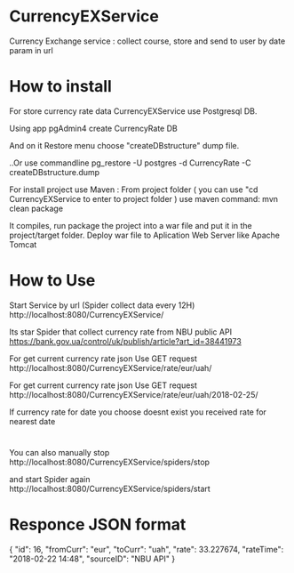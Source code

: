# CurrencyEXService
Currency Exchange service : collect course, store and send to user by date param in url

# How to install

For store currency rate data CurrencyEXService use Postgresql DB.

Using app pgAdmin4 create CurrencyRate DB

And on it Restore menu choose "createDBstructure" dump file.


..Or use commandline 
pg_restore -U postgres -d CurrencyRate -C createDBstructure.dump


For install project use Maven :
From project folder ( you can use "cd CurrencyEXService to enter to project folder ) use maven command:
mvn clean package

It compiles, run package the project into a war file and put it in the project/target folder.
Deploy war file to Aplication Web Server like Apache Tomcat

# How to Use
Start Service by url (Spider collect data every 12H)
http://localhost:8080/CurrencyEXService/

Its star Spider that collect currency rate from NBU public API
https://bank.gov.ua/control/uk/publish/article?art_id=38441973


For get current currency rate json Use GET request
http://localhost:8080/CurrencyEXService/rate/eur/uah/

For get current currency rate json Use GET request
http://localhost:8080/CurrencyEXService/rate/eur/uah/2018-02-25/

If currency rate for date you choose doesnt exist you received rate for nearest date

#
You can also manually stop 
http://localhost:8080/CurrencyEXService/spiders/stop

and start Spider again
http://localhost:8080/CurrencyEXService/spiders/start

# Responce JSON format
{
    "id": 16,
    "fromCurr": "eur",
    "toCurr": "uah",
    "rate": 33.227674,
    "rateTime": "2018-02-22 14:48",
    "sourceID": "NBU API"
}
